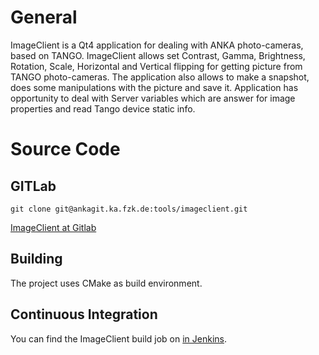 # General

ImageClient is a Qt4 application for dealing with ANKA photo-cameras, based on TANGO.
ImageClient allows set Contrast, Gamma, Brightness, Rotation, Scale, Horizontal
and Vertical flipping for getting picture from TANGO photo-cameras.
The application also allows to make a snapshot, does some manipulations with the
picture and save it. Application has opportunity to deal with Server variables
which are answer for image properties and read Tango device static info.

# Source Code

## GITLab

    git clone git@ankagit.ka.fzk.de:tools/imageclient.git

[ImageClient at Gitlab](http://ankagit.ka.fzk.de/tools/imageclient "ImageClient project page on Gitlab")

## Building

The project uses CMake as build environment.

## Continuous Integration

You can find the ImageClient build job on [in Jenkins](http://ankajenkins.fzk.de:8080/jenkins/job/imageclient/ "ImageClient build job in Jenkins").


